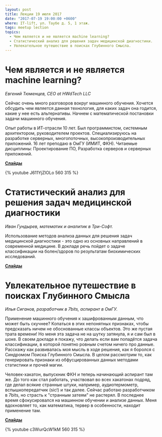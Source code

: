 ```yaml
---
layout: post
title: Лекции 19 июля 2017
date: "2017-07-19 19:00:00 +0600"
where: IT-lift, ул. Таубе д. 5, 1 этаж.
tags: meetup lection
topics:
  - Чем является и не является machine learning?
  - Статистический анализ для решения задач медицинской диагностики.
  - Увлекательное путешествие в поисках Глубинного Смысла.
---
```


# Чем является и не является machine learning?

_Евгений Тюменцев, CEO at HWdTech LLC_

Сейчас очень много разговоров вокруг машинного обучения. Хочется обсудить чем является данная технология, для каких задач она годится, какие у нее есть альтернативы. Начнем с математической постановки задачи машинного обучения.

Опыт работы в ИТ-отрасли 10 лет. Был программистом, системным архитектором, руководителем проектов. Специализируюсь на разработке серверных, многопоточных, высокопроизводительных приложений.
16 лет преподаю в ОмГУ (ИМИТ, ФКН). Читаемые дисциплины: Проектирование ПО, Разработка серверов и серверных приложений.

**[Слайды](/assets/presentations/2017-07-19-what-is-ml.pdf)**

{% youtube J611YjZlOLo 560 315 %}

# Статистический анализ для решения задач медицинской диагностики

_Иван Гундырев, математик и аналитик в Три-Софт._

Использование методов анализа данных для решения задач медицинской диагностики - это одно из основных направлений в современной медицине. В докладе речь пойдет о задаче классификации на болен/здоров по результатам биохимических исследований.

**[Слайды](/assets/presentations/2017-07-19-statistics-in-medicine.pdf)**

# Увлекательное путешествие в поисках Глубинного Смысла

_Илья Сиганов, разработчик в 7bits, аспирант в ОмГУ._

Применение машинного обучения к зашифрованным данным, что может быть скучнее? Копаться в этих непонятных признаках, чтобы предсказать ничем не обоснованные классы объектов. Это же пустая трата времени! Но меня эта задача не на шутку затянула, я и сам был в шоке.
В своем докладе я покажу, что делать если вам попадётся задача классификации, в которой понятно ровным счетом ничего про данные. Расскажу как развивалась моя мысль в ходе решения, как я боролся с Синдромом Поиска Глубинного Смысла. В целом рассмотрим то, как генерировать признаки из обфусцированных данных методами статистики и прочей магии.

Человек-хакатон, выпускник ФКН и теперь начинающий аспирант там же. До того как стал работать, участвовал во всех хакатонах подряд, где делал всякие странные штуки, например, аудиотермометр, вспышкопередатчик (sic!) и так далее.
Сейчас работаю разработчиком в 7bits, но страсть к "странным затеям" не растерял. В последнее время сфокусировался на машинном обучении и анализе данных.
Меня вдохновляет то, как математика, тервер в особенности, находит применение там.

**[Слайды](https://nbviewer.jupyter.org/urls/{{site.host}}/assets/presentations/2017-07-19-search-the-hidden.ipynb)**

{% youtube c3WurQcW1kM 560 315 %}
